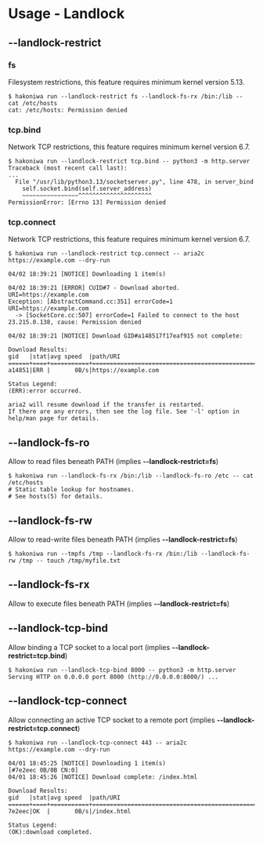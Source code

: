 # Usage - Landlock

## --landlock-restrict

### fs

Filesystem restrictions, this feature requires minimum kernel version 5.13.

```console,ignore
$ hakoniwa run --landlock-restrict fs --landlock-fs-rx /bin:/lib -- cat /etc/hosts
cat: /etc/hosts: Permission denied

```

### tcp.bind

Network TCP restrictions, this feature requires minimum kernel version 6.7.

```console,ignore
$ hakoniwa run --landlock-restrict tcp.bind -- python3 -m http.server
Traceback (most recent call last):
...
  File "/usr/lib/python3.13/socketserver.py", line 478, in server_bind
    self.socket.bind(self.server_address)
    ~~~~~~~~~~~~~~~~^^^^^^^^^^^^^^^^^^^^^
PermissionError: [Errno 13] Permission denied

```

### tcp.connect

Network TCP restrictions, this feature requires minimum kernel version 6.7.

```console,ignore
$ hakoniwa run --landlock-restrict tcp.connect -- aria2c https://example.com --dry-run

04/02 18:39:21 [NOTICE] Downloading 1 item(s)

04/02 18:39:21 [ERROR] CUID#7 - Download aborted. URI=https://example.com
Exception: [AbstractCommand.cc:351] errorCode=1 URI=https://example.com
  -> [SocketCore.cc:507] errorCode=1 Failed to connect to the host 23.215.0.138, cause: Permission denied

04/02 18:39:21 [NOTICE] Download GID#a148517f17eaf915 not complete:

Download Results:
gid   |stat|avg speed  |path/URI
======+====+===========+=======================================================
a14851|ERR |       0B/s|https://example.com

Status Legend:
(ERR):error occurred.

aria2 will resume download if the transfer is restarted.
If there are any errors, then see the log file. See '-l' option in help/man page for details.

```

## --landlock-fs-ro

Allow to read files beneath PATH (implies **--landlock-restrict=fs**)

```console,ignore
$ hakoniwa run --landlock-fs-rx /bin:/lib --landlock-fs-ro /etc -- cat /etc/hosts
# Static table lookup for hostnames.
# See hosts(5) for details.

```

## --landlock-fs-rw

Allow to read-write files beneath PATH (implies **--landlock-restrict=fs**)

```console
$ hakoniwa run --tmpfs /tmp --landlock-fs-rx /bin:/lib --landlock-fs-rw /tmp -- touch /tmp/myfile.txt

```

## --landlock-fs-rx

Allow to execute files beneath PATH (implies **--landlock-restrict=fs**)

## --landlock-tcp-bind

Allow binding a TCP socket to a local port (implies **--landlock-restrict=tcp.bind**)

```console,ignore
$ hakoniwa run --landlock-tcp-bind 8000 -- python3 -m http.server
Serving HTTP on 0.0.0.0 port 8000 (http://0.0.0.0:8000/) ...

```

## --landlock-tcp-connect

Allow connecting an active TCP socket to a remote port (implies **--landlock-restrict=tcp.connect**)

```console,ignore
$ hakoniwa run --landlock-tcp-connect 443 -- aria2c https://example.com --dry-run

04/01 18:45:25 [NOTICE] Downloading 1 item(s)
[#7e2eec 0B/0B CN:0]
04/01 18:45:26 [NOTICE] Download complete: /index.html

Download Results:
gid   |stat|avg speed  |path/URI
======+====+===========+=======================================================
7e2eec|OK  |       0B/s|/index.html

Status Legend:
(OK):download completed.

```
